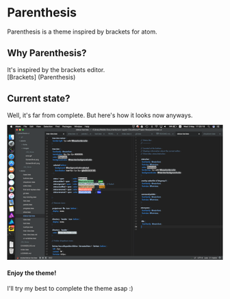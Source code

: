 # Parenthesis
Parenthesis is a theme inspired by brackets for atom.

## Why Parenthesis?
It's inspired by the brackets editor.  
[Brackets] (Parenthesis)

## Current state?
Well, it's far from complete.
But here's how it looks now anyways.  

<img src="https://github.com/k0626089/parenthesis-ui/raw/master/assets/images/ScreenShot.png" width="700">

#### Enjoy the theme!

I'll try my best to complete the theme asap :)
